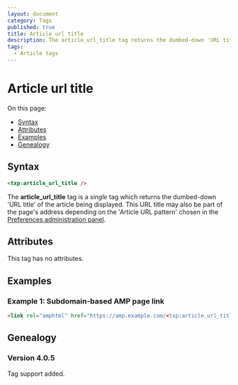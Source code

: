 ```yaml
---
layout: document
category: Tags
published: true
title: Article url title
description: The article_url_title tag returns the dumbed-down 'URL title' of the article being displayed.
tags:
  - Article tags
---
```


# Article url title

On this page:

* [Syntax](#syntax)
* [Attributes](#attributes)
* [Examples](#examples)
* [Genealogy](#genealogy)

## Syntax

~~~ html
<txp:article_url_title />
~~~

The **article_url_title** tag is a *single* tag which returns the dumbed-down 'URL title' of the article being displayed. This URL title may also be part of the page's address depending on the 'Article URL pattern' chosen in the [Preferences administration panel](http://docs.textpattern.io/administration/preferences-panel#article-url-pattern).

## Attributes

This tag has no attributes.

## Examples

### Example 1: Subdomain-based AMP page link

~~~ html
<link rel="amphtml" href="https://amp.example.com/<txp:article_url_title />">
~~~

## Genealogy

### Version 4.0.5

Tag support added.
